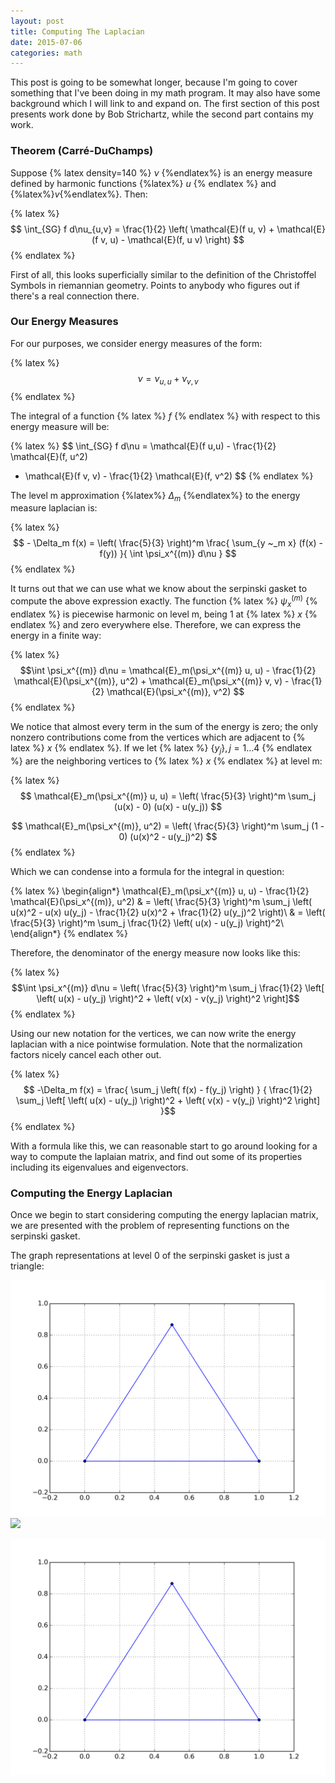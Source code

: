 ```yaml
---
layout: post
title: Computing The Laplacian
date: 2015-07-06
categories: math
---
```


This post is going to be somewhat longer, because I'm going
	to cover something that I've been doing in my math program.
It may also have some background which I will link to and expand on.
The first section of this post presents work done by Bob Strichartz,
	while the second part contains my work.

### Theorem (Carré-DuChamps)

Suppose {% latex density=140 %} $\nu$ {%endlatex%} is an energy measure defined 
	by harmonic functions {%latex%} $u$ {% endlatex %} and 
	{%latex%}$v${%endlatex%}.
Then:

{% latex %}
$$ \int_{SG} f d\nu_{u,v} = \frac{1}{2} \left( \mathcal{E}(f u, v) 
	+ \mathcal{E}(f v, u) - \mathcal{E}(f, u v) \right) $$
{% endlatex %}

First of all, this looks superficially similar to the definition of the
	Christoffel Symbols in riemannian geometry.
Points to anybody who figures out if there's a real connection there.

### Our Energy Measures

For our purposes, we consider energy measures of the form:

{% latex %}
$$ \nu = \nu_{u,u} + \nu_{v,v} $$
{% endlatex %}

The integral of a function {% latex %} $f$ {% endlatex %} with respect to
	this energy measure will be:

{% latex %}
$$ \int_{SG} f d\nu = \mathcal{E}(f u,u) - \frac{1}{2} \mathcal{E}(f, u^2)
+ \mathcal{E}(f v, v) - \frac{1}{2} \mathcal{E}(f, v^2) $$
{% endlatex %}

The level m approximation {%latex%} $\Delta_m$ {%endlatex%} to the energy
	measure laplacian is:

{% latex %}
$$ - \Delta_m f(x) = \left( \frac{5}{3} \right)^m \frac{ \sum_{y ~_m x}
	(f(x) - f(y)) }{ \int \psi_x^{(m)} d\nu } $$
{% endlatex %}

It turns out that we can use what we know about the serpinski gasket to compute
	the above expression exactly.
The function {% latex %} $\psi_x^{(m)}$ {% endlatex %} is piecewise harmonic
	on level m, being 1 at {% latex %} $x$ {% endlatex %} 
	and zero everywhere else.
Therefore, we can express the energy in a finite way:

{% latex %} 
$$\int \psi_x^{(m)} d\nu = \mathcal{E}_m(\psi_x^{(m)} u, u) 
	- \frac{1}{2} \mathcal{E}(\psi_x^{(m)}, u^2)
	+ \mathcal{E}_m(\psi_x^{(m)} v, v) 
	- \frac{1}{2} \mathcal{E}(\psi_x^{(m)}, v^2) $$
{% endlatex %}

We notice that almost every term in the sum of the energy is zero;
	the only nonzero contributions come from the vertices
	which are adjacent to {% latex %} $x$ {% endlatex %}.
If we let {% latex %} $\{ y_j \}, j = 1 \dots 4$ {% endlatex %} are the
	neighboring vertices to {% latex %} $x$ {% endlatex %}
	at level m:

{% latex %}
$$ \mathcal{E}_m(\psi_x^{(m)} u, u) = \left( \frac{5}{3} \right)^m
	\sum_j (u(x) - 0) (u(x) - u(y_j)) $$

$$  \mathcal{E}_m(\psi_x^{(m)}, u^2) = \left( \frac{5}{3} \right)^m
	\sum_j (1 - 0) (u(x)^2 - u(y_j)^2) $$
{% endlatex %}

Which we can condense into a formula for the integral in question:

{% latex %}
\begin{align*}
\mathcal{E}_m(\psi_x^{(m)} u, u) 
	- \frac{1}{2} \mathcal{E}(\psi_x^{(m)}, u^2)
& = \left( \frac{5}{3} \right)^m \sum_j 
	\left( u(x)^2 - u(x) u(y_j) 
	- \frac{1}{2} u(x)^2 + \frac{1}{2} u(y_j)^2 \right)\\
& =  \left( \frac{5}{3} \right)^m \sum_j 
	\frac{1}{2} \left( u(x) - u(y_j) \right)^2\\
\end{align*}
{% endlatex %}
	
Therefore, the denominator of the energy measure now looks like this:

{% latex %}
$$\int \psi_x^{(m)} d\nu = \left( \frac{5}{3} \right)^m 
	\sum_j \frac{1}{2} \left[ \left( u(x) - u(y_j) \right)^2
	+ \left( v(x) - v(y_j) \right)^2 \right]$$
{% endlatex %}

Using our new notation for the vertices, we can now write the energy 
	laplacian with a nice pointwise formulation.
Note that the normalization factors nicely cancel each other out.

{% latex %}
$$ -\Delta_m f(x) = \frac{ \sum_j \left( f(x) - f(y_j) \right) }
	{ \frac{1}{2} \sum_j \left[ \left( u(x) - u(y_j) \right)^2
	+ \left( v(x) - v(y_j) \right)^2 \right]  }$$
{% endlatex %}

With a formula like this, we can reasonable start to go around looking for
	a way to compute the laplaian matrix, and find out some of its
	properties including its eigenvalues and eigenvectors.

### Computing the Energy Laplacian

Once we begin to start considering computing the energy laplacian matrix,
	we are presented with the problem of representing functions on
	the serpinski gasket.

The graph representations at level 0 of the serpinski gasket is just
	a triangle:

<img src="/_assets/vertices_level_0.png" />

<img src="/assets/vertices_level_0.png" />

![level-0]( /_assets/vertices_level_0.png)
